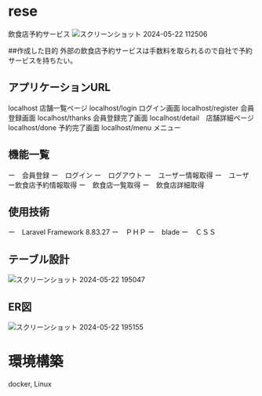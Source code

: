 # rese
飲食店予約サービス
![スクリーンショット 2024-05-22 112506](https://github.com/9136424556/rese/assets/151130944/c34564b8-41cd-434e-8af4-72873df14954)

##作成した目的
外部の飲食店予約サービスは手数料を取られるので自社で予約サービスを持ちたい。

## アプリケーションURL
localhost 店舗一覧ページ
localhost/login ログイン画面
localhost/register 会員登録画面
localhost/thanks 会員登録完了画面
localhost/detail　店舗詳細ページ
localhost/done  予約完了画面
localhost/menu メニュー

## 機能一覧
ー　会員登録
ー　ログイン
ー　ログアウト
ー　ユーザー情報取得
ー　ユーザー飲食店予約情報取得
ー　飲食店一覧取得
ー　飲食店詳細取得

## 使用技術
ー　Laravel Framework 8.83.27
ー　ＰＨＰ
ー　blade
ー　ＣＳＳ

## テーブル設計
![スクリーンショット 2024-05-22 195047](https://github.com/9136424556/rese/assets/151130944/b88f424c-4f05-481b-8dea-cf51ae23368d)　
## ER図
![スクリーンショット 2024-05-22 195155](https://github.com/9136424556/rese/assets/151130944/d430afb5-701d-4e61-b365-e543f268a0b4)

# 環境構築
docker, Linux
